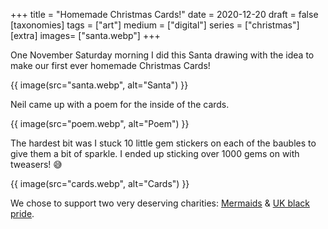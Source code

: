 +++
title = "Homemade Christmas Cards!"
date = 2020-12-20
draft =  false
[taxonomies]
tags = ["art"]
medium = ["digital"]
series = ["christmas"]
[extra]
images= ["santa.webp"]
+++

One November Saturday morning I did this Santa drawing with the idea to make our first ever homemade Christmas Cards!

{{ image(src="santa.webp", alt="Santa") }}

Neil came up with a poem for the inside of the cards.

{{ image(src="poem.webp", alt="Poem") }}

The hardest bit was I stuck 10 little gem stickers on each of the baubles to give them a bit of sparkle. I ended up sticking over 1000 gems on with tweasers! 😅

{{ image(src="cards.webp", alt="Cards") }}

We chose to support two very deserving charities: [Mermaids](https://mermaidsuk.org.uk/) & [UK black pride](https://www.ukblackpride.org.uk/).
